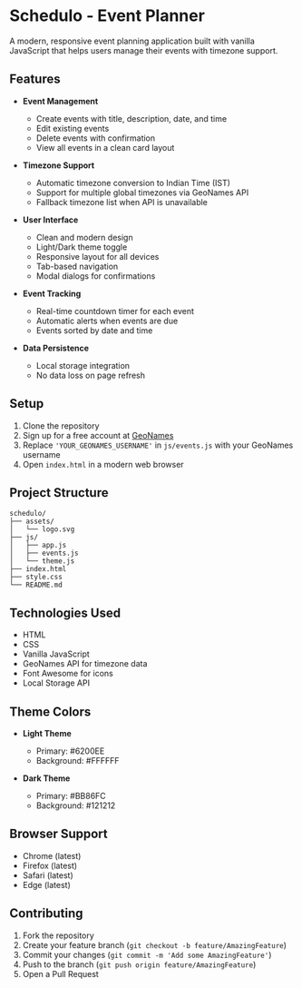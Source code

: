 # Schedulo - Event Planner

A modern, responsive event planning application built with vanilla JavaScript that helps users manage their events with timezone support.

## Features

- **Event Management**
  - Create events with title, description, date, and time
  - Edit existing events
  - Delete events with confirmation
  - View all events in a clean card layout

- **Timezone Support**
  - Automatic timezone conversion to Indian Time (IST)
  - Support for multiple global timezones via GeoNames API
  - Fallback timezone list when API is unavailable

- **User Interface**
  - Clean and modern design
  - Light/Dark theme toggle
  - Responsive layout for all devices
  - Tab-based navigation
  - Modal dialogs for confirmations

- **Event Tracking**
  - Real-time countdown timer for each event
  - Automatic alerts when events are due
  - Events sorted by date and time

- **Data Persistence**
  - Local storage integration
  - No data loss on page refresh

## Setup

1. Clone the repository
2. Sign up for a free account at [GeoNames](http://www.geonames.org/login)
3. Replace `'YOUR_GEONAMES_USERNAME'` in `js/events.js` with your GeoNames username
4. Open `index.html` in a modern web browser

## Project Structure

```
schedulo/
├── assets/
│   └── logo.svg
├── js/
│   ├── app.js
│   ├── events.js
│   └── theme.js
├── index.html
├── style.css
└── README.md
```

## Technologies Used

- HTML
- CSS
- Vanilla JavaScript
- GeoNames API for timezone data
- Font Awesome for icons
- Local Storage API

## Theme Colors

- **Light Theme**
  - Primary: #6200EE
  - Background: #FFFFFF

- **Dark Theme**
  - Primary: #BB86FC
  - Background: #121212

## Browser Support

- Chrome (latest)
- Firefox (latest)
- Safari (latest)
- Edge (latest)

## Contributing

1. Fork the repository
2. Create your feature branch (`git checkout -b feature/AmazingFeature`)
3. Commit your changes (`git commit -m 'Add some AmazingFeature'`)
4. Push to the branch (`git push origin feature/AmazingFeature`)
5. Open a Pull Request

